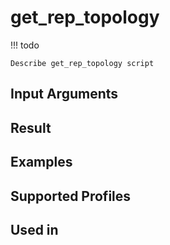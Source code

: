 

# get_rep_topology

<!-- prettier-ignore -->
!!! todo

    Describe get_rep_topology script

Input Arguments
---------------

Result
------

Examples
--------

Supported Profiles
------------------

Used in
-------
